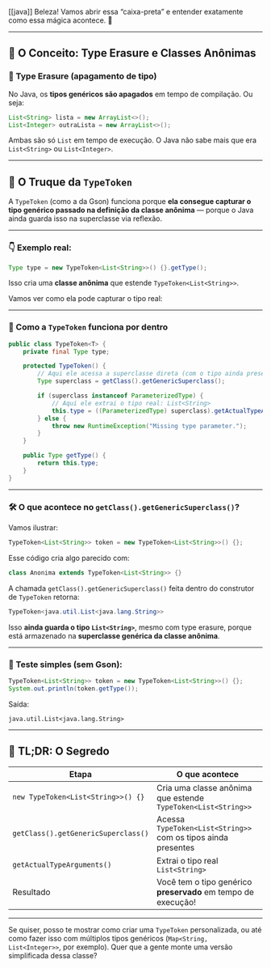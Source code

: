 [[java]]
Beleza! Vamos abrir essa “caixa-preta” e entender exatamente como essa mágica acontece. 🤯

---

## 🧠 O Conceito: Type Erasure e Classes Anônimas

### 🔹 Type Erasure (apagamento de tipo)

No Java, os **tipos genéricos são apagados** em tempo de compilação. Ou seja:

```java
List<String> lista = new ArrayList<>();
List<Integer> outraLista = new ArrayList<>();
```

Ambas são só `List` em tempo de execução. O Java não sabe mais que era `List<String>` ou `List<Integer>`.

---

## 🔎 O Truque da `TypeToken`

A `TypeToken` (como a da Gson) funciona porque **ela consegue capturar o tipo genérico passado na definição da classe anônima** — porque o Java ainda guarda isso na superclasse via reflexão.

---

### 👇 Exemplo real:

```java
Type type = new TypeToken<List<String>>() {}.getType();
```

Isso cria uma **classe anônima** que estende `TypeToken<List<String>>`.

Vamos ver como ela pode capturar o tipo real:

---

### 📂 Como a `TypeToken` funciona por dentro

```java
public class TypeToken<T> {
    private final Type type;

    protected TypeToken() {
        // Aqui ele acessa a superclasse direta (com o tipo ainda presente!)
        Type superclass = getClass().getGenericSuperclass();

        if (superclass instanceof ParameterizedType) {
            // Aqui ele extrai o tipo real: List<String>
            this.type = ((ParameterizedType) superclass).getActualTypeArguments()[0];
        } else {
            throw new RuntimeException("Missing type parameter.");
        }
    }

    public Type getType() {
        return this.type;
    }
}
```

---

### 🛠️ O que acontece no `getClass().getGenericSuperclass()`?

Vamos ilustrar:

```java
TypeToken<List<String>> token = new TypeToken<List<String>>() {};
```

Esse código cria algo parecido com:

```java
class Anonima extends TypeToken<List<String>> {}
```

A chamada `getClass().getGenericSuperclass()` feita dentro do construtor de `TypeToken` retorna:

```java
TypeToken<java.util.List<java.lang.String>>
```

Isso **ainda guarda o tipo `List<String>`**, mesmo com type erasure, porque está armazenado na **superclasse genérica da classe anônima**.

---

### 🧪 Teste simples (sem Gson):

```java
TypeToken<List<String>> token = new TypeToken<List<String>>() {};
System.out.println(token.getType());
```

Saída:

```
java.util.List<java.lang.String>
```

---

## 🧩 TL;DR: O Segredo

|Etapa|O que acontece|
|---|---|
|`new TypeToken<List<String>>() {}`|Cria uma classe anônima que estende `TypeToken<List<String>>`|
|`getClass().getGenericSuperclass()`|Acessa `TypeToken<List<String>>` com os tipos ainda presentes|
|`getActualTypeArguments()`|Extrai o tipo real `List<String>`|
|Resultado|Você tem o tipo genérico **preservado** em tempo de execução!|

---

Se quiser, posso te mostrar como criar uma `TypeToken` personalizada, ou até como fazer isso com múltiplos tipos genéricos (`Map<String, List<Integer>>`, por exemplo). Quer que a gente monte uma versão simplificada dessa classe?
